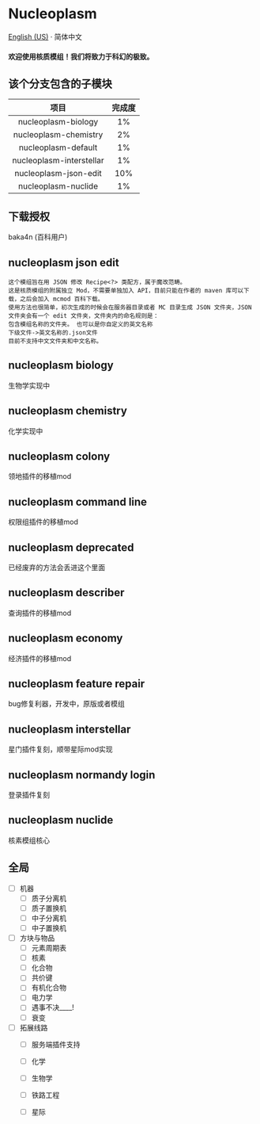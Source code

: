 # Nucleoplasm

[English (US)](README.md) · 简体中文

<h4>欢迎使用核质模组！我们将致力于科幻的极致。</h4>

## 该个分支包含的子模块

|            项目             | 完成度 |
|:-------------------------:|:---:|
|   nucleoplasm\-biology    | 1%  |
|  nucleoplasm\-chemistry   | 2%  |
|   nucleoplasm\-default    | 1%  |
| nucleoplasm\-interstellar | 1%  |
|  nucleoplasm\-json\-edit  | 10% |
|   nucleoplasm\-nuclide    | 1%  |

## 下载授权
baka4n (百科用户)

## nucleoplasm json edit
    这个模组旨在用 JSON 修改 Recipe<?> 类配方，属于魔改范畴。
    这是核质模组的附属独立 Mod，不需要单独加入 API，目前只能在作者的 maven 库可以下载，之后会加入 mcmod 百科下载。
    使用方法也很简单，初次生成的时候会在服务器目录或者 MC 目录生成 JSON 文件夹，JSON 文件夹会有一个 edit 文件夹，文件夹内的命名规则是：
    包含模组名称的文件夹。 也可以是你自定义的英文名称
    下级文件->英文名称的.json文件
    目前不支持中文文件夹和中文名称。

## nucleoplasm biology
生物学实现中

## nucleoplasm chemistry
化学实现中

## nucleoplasm colony
领地插件的移植mod

## nucleoplasm command line
权限组插件的移植mod

## nucleoplasm deprecated
已经废弃的方法会丢进这个里面

## nucleoplasm describer
查询插件的移植mod

## nucleoplasm economy
经济插件的移植mod

## nucleoplasm feature repair
bug修复利器，开发中，原版或者模组

## nucleoplasm interstellar
星门插件复刻，顺带星际mod实现

## nucleoplasm normandy login
登录插件复刻

## nucleoplasm nuclide
核素模组核心

## 全局

- [ ] 机器
    - [ ] 质子分离机
    - [ ] 质子置换机
    - [ ] 中子分离机
    - [ ] 中子置换机
- [ ] 方块与物品
    - [ ] 元素周期表
    - [ ] 核素
    - [ ] 化合物
    - [ ] 共价键
    - [ ] 有机化合物
    - [ ] 电力学
    - [ ] 遇事不决____!
    - [ ] 衰变
- [ ] 拓展线路
    - [ ] 服务端插件支持
    - [ ] 化学
    - [ ] 生物学
    - [ ] 铁路工程
    - [ ] 星际

